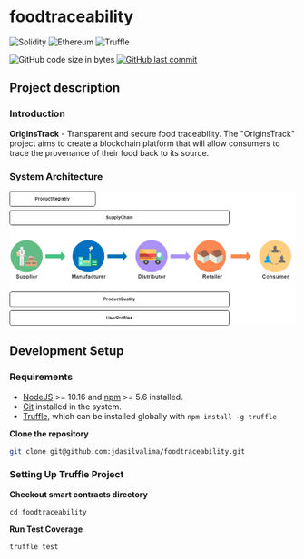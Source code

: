 # foodtraceability

![Solidity](https://img.shields.io/badge/Solidity-000000?style=for-the-badge&logo=solidity&logoColor=white)
![Ethereum](https://img.shields.io/badge/Ethereum-white?style=for-the-badge&logo=ethereum&logoColor=blue)
![Truffle](https://img.shields.io/badge/Truffle-000000?style=for-the-badge&logo=truffle&logoColor=white)

![GitHub code size in bytes](https://img.shields.io/github/languages/code-size/jdasilvalima/foodtraceability?style=for-the-badge)
[![GitHub last commit](https://img.shields.io/github/last-commit/jdasilvalima/foodtraceability?style=for-the-badge)](https://github.com/jdasilvalima/foodtraceability/commits)

## Project description

### Introduction

**OriginsTrack** - Transparent and secure food traceability. The "OriginsTrack" project aims to create a blockchain platform that will allow consumers to trace the provenance of their food back to its source.

### System Architecture

![OriginsTrack Architecture](https://github.com/jdasilvalima/foodtraceability/blob/main/architecture.png)

## Development Setup

### Requirements

- [NodeJS](https://nodejs.org/en) >= 10.16 and [npm](https://www.npmjs.com/) >= 5.6 installed.
- [Git](https://git-scm.com/) installed in the system.
- [Truffle](https://www.trufflesuite.com/truffle), which can be installed globally with `npm install -g truffle`

**Clone the repository**

```bash
git clone git@github.com:jdasilvalima/foodtraceability.git
```

### Setting Up Truffle Project

**Checkout smart contracts directory**

```
cd foodtraceability
```

**Run Test Coverage**

```
truffle test
```
